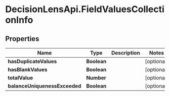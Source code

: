 # DecisionLensApi.FieldValuesCollectionInfo

## Properties
Name | Type | Description | Notes
------------ | ------------- | ------------- | -------------
**hasDuplicateValues** | **Boolean** |  | [optional] 
**hasBlankValues** | **Boolean** |  | [optional] 
**totalValue** | **Number** |  | [optional] 
**balanceUniquenessExceeded** | **Boolean** |  | [optional] 



